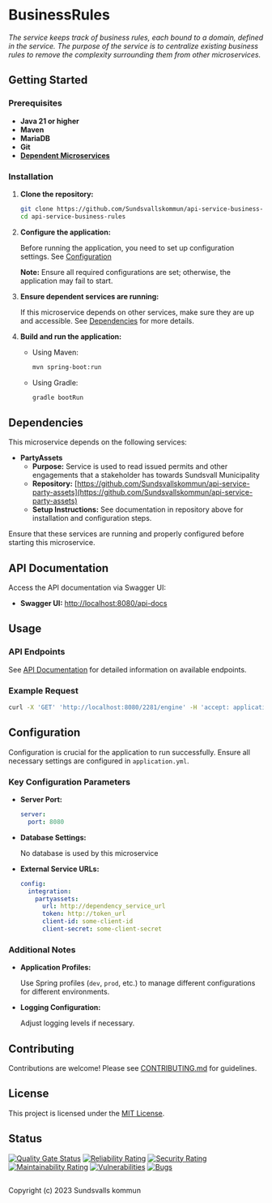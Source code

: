 # BusinessRules

_The service keeps track of business rules, each bound to a domain, defined in the service. The purpose of the service is to centralize existing business rules to remove the complexity surrounding them from other microservices._

## Getting Started

### Prerequisites

- **Java 21 or higher**
- **Maven**
- **MariaDB**
- **Git**
- **[Dependent Microservices](#dependencies)**

### Installation

1. **Clone the repository:**

   ```bash
   git clone https://github.com/Sundsvallskommun/api-service-business-rules.git
   cd api-service-business-rules
   ```
2. **Configure the application:**

   Before running the application, you need to set up configuration settings.
   See [Configuration](#configuration)

   **Note:** Ensure all required configurations are set; otherwise, the application may fail to start.

3. **Ensure dependent services are running:**

   If this microservice depends on other services, make sure they are up and accessible. See [Dependencies](#dependencies) for more details.

4. **Build and run the application:**

   - Using Maven:

     ```bash
     mvn spring-boot:run
     ```
   - Using Gradle:

     ```bash
     gradle bootRun
     ```

## Dependencies

This microservice depends on the following services:

- **PartyAssets**
  - **Purpose:** Service is used to read issued permits and other engagements that a stakeholder has towards Sundsvall Municipality
  - **Repository:** [https://github.com/Sundsvallskommun/api-service-party-assets](https://github.com/Sundsvallskommun/api-service-party-assets)
  - **Setup Instructions:** See documentation in repository above for installation and configuration steps.

Ensure that these services are running and properly configured before starting this microservice.

## API Documentation

Access the API documentation via Swagger UI:

- **Swagger UI:** [http://localhost:8080/api-docs](http://localhost:8080/api-docs)

## Usage

### API Endpoints

See [API Documentation](#api-documentation) for detailed information on available endpoints.

### Example Request

```bash
curl -X 'GET' 'http://localhost:8080/2281/engine' -H 'accept: application/json'
```

## Configuration

Configuration is crucial for the application to run successfully. Ensure all necessary settings are configured in `application.yml`.

### Key Configuration Parameters

- **Server Port:**

  ```yaml
  server:
    port: 8080
  ```
- **Database Settings:**

  No database is used by this microservice

- **External Service URLs:**

  ```yaml
  config:
    integration:
      partyassets:
        url: http://dependency_service_url
        token: http://token_url
        client-id: some-client-id
        client-secret: some-client-secret
  ```

### Additional Notes

- **Application Profiles:**

  Use Spring profiles (`dev`, `prod`, etc.) to manage different configurations for different environments.

- **Logging Configuration:**

  Adjust logging levels if necessary.

## Contributing

Contributions are welcome! Please see [CONTRIBUTING.md](https://github.com/Sundsvallskommun/.github/blob/main/.github/CONTRIBUTING.md) for guidelines.

## License

This project is licensed under the [MIT License](LICENSE).

## Status

[![Quality Gate Status](https://sonarcloud.io/api/project_badges/measure?project=Sundsvallskommun_api-service-business-rules&metric=alert_status)](https://sonarcloud.io/summary/overall?id=Sundsvallskommun_api-service-business-rules)
[![Reliability Rating](https://sonarcloud.io/api/project_badges/measure?project=Sundsvallskommun_api-service-business-rules&metric=reliability_rating)](https://sonarcloud.io/summary/overall?id=Sundsvallskommun_api-service-business-rules)
[![Security Rating](https://sonarcloud.io/api/project_badges/measure?project=Sundsvallskommun_api-service-business-rules&metric=security_rating)](https://sonarcloud.io/summary/overall?id=Sundsvallskommun_api-service-business-rules)
[![Maintainability Rating](https://sonarcloud.io/api/project_badges/measure?project=Sundsvallskommun_api-service-business-rules&metric=sqale_rating)](https://sonarcloud.io/summary/overall?id=Sundsvallskommun_api-service-business-rules)
[![Vulnerabilities](https://sonarcloud.io/api/project_badges/measure?project=Sundsvallskommun_api-service-business-rules&metric=vulnerabilities)](https://sonarcloud.io/summary/overall?id=Sundsvallskommun_api-service-business-rules)
[![Bugs](https://sonarcloud.io/api/project_badges/measure?project=Sundsvallskommun_api-service-business-rules&metric=bugs)](https://sonarcloud.io/summary/overall?id=Sundsvallskommun_api-service-business-rules)

## 

Copyright (c) 2023 Sundsvalls kommun
